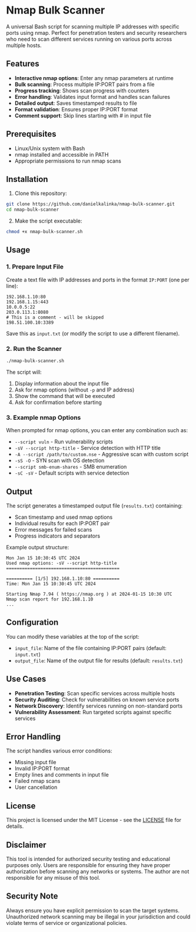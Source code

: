 # Nmap Bulk Scanner

A universal Bash script for scanning multiple IP addresses with specific ports using nmap. Perfect for penetration testers and security researchers who need to scan different services running on various ports across multiple hosts.

## Features

- **Interactive nmap options**: Enter any nmap parameters at runtime
- **Bulk scanning**: Process multiple IP:PORT pairs from a file
- **Progress tracking**: Shows scan progress with counters
- **Error handling**: Validates input format and handles scan failures
- **Detailed output**: Saves timestamped results to file
- **Format validation**: Ensures proper IP:PORT format
- **Comment support**: Skip lines starting with # in input file

## Prerequisites

- Linux/Unix system with Bash
- nmap installed and accessible in PATH
- Appropriate permissions to run nmap scans

## Installation

1. Clone this repository:
```bash
git clone https://github.com/danielkalinka/nmap-bulk-scanner.git
cd nmap-bulk-scanner
```

2. Make the script executable:
```bash
chmod +x nmap-bulk-scanner.sh
```

## Usage

### 1. Prepare Input File

Create a text file with IP addresses and ports in the format `IP:PORT` (one per line):

```
192.168.1.10:80
192.168.1.15:443
10.0.0.5:22
203.0.113.1:8080
# This is a comment - will be skipped
198.51.100.10:3389
```

Save this as `input.txt` (or modify the script to use a different filename).

### 2. Run the Scanner

```bash
./nmap-bulk-scanner.sh
```

The script will:
1. Display information about the input file
2. Ask for nmap options (without `-p` and IP address)
3. Show the command that will be executed
4. Ask for confirmation before starting

### 3. Example nmap Options

When prompted for nmap options, you can enter any combination such as:

- `--script vuln` - Run vulnerability scripts
- `-sV --script http-title` - Service detection with HTTP title
- `-A --script /path/to/custom.nse` - Aggressive scan with custom script
- `-sS -O` - SYN scan with OS detection
- `--script smb-enum-shares` - SMB enumeration
- `-sC -sV` - Default scripts with service detection

## Output

The script generates a timestamped output file (`results.txt`) containing:
- Scan timestamp and used nmap options
- Individual results for each IP:PORT pair
- Error messages for failed scans
- Progress indicators and separators

Example output structure:
```
Mon Jan 15 10:30:45 UTC 2024
Used nmap options: -sV --script http-title
===========================================

========== [1/5] 192.168.1.10:80 ==========
Time: Mon Jan 15 10:30:45 UTC 2024

Starting Nmap 7.94 ( https://nmap.org ) at 2024-01-15 10:30 UTC
Nmap scan report for 192.168.1.10
...
```

## Configuration

You can modify these variables at the top of the script:

- `input_file`: Name of the file containing IP:PORT pairs (default: `input.txt`)
- `output_file`: Name of the output file for results (default: `results.txt`)

## Use Cases

- **Penetration Testing**: Scan specific services across multiple hosts
- **Security Auditing**: Check for vulnerabilities on known service ports
- **Network Discovery**: Identify services running on non-standard ports
- **Vulnerability Assessment**: Run targeted scripts against specific services

## Error Handling

The script handles various error conditions:
- Missing input file
- Invalid IP:PORT format
- Empty lines and comments in input file
- Failed nmap scans
- User cancellation

## License

This project is licensed under the MIT License - see the [LICENSE](LICENSE) file for details.

## Disclaimer

This tool is intended for authorized security testing and educational purposes only. Users are responsible for ensuring they have proper authorization before scanning any networks or systems. The author are not responsible for any misuse of this tool.

## Security Note

Always ensure you have explicit permission to scan the target systems. Unauthorized network scanning may be illegal in your jurisdiction and could violate terms of service or organizational policies.